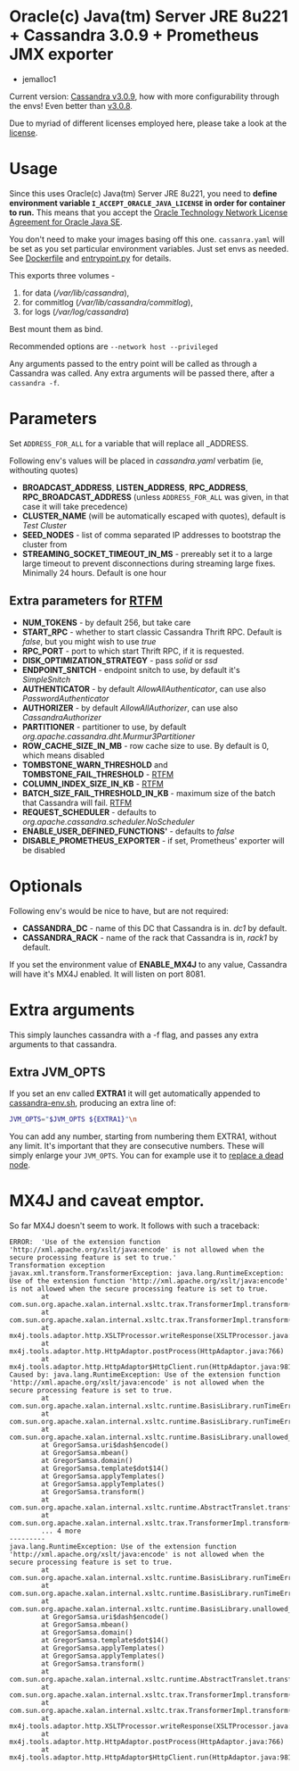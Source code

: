 # Oracle(c) Java(tm) Server JRE 8u221 + Cassandra 3.0.9 + Prometheus JMX exporter
+ jemalloc1
 
Current version: [Cassandra v3.0.9](https://github.com/smok-serwis/cassandra/releases/tag/v3.0.8), how with more configurability through the envs!
Even better than [v3.0.8](https://github.com/smok-serwis/cassandra/releases/tag/v3.0.8).

Due to myriad of different licenses employed here, please take a look at the [license](/LICENSE.md).

# Usage

Since this uses Oracle(c) Java(tm) Server JRE 8u221, you need to **define environment variable `I_ACCEPT_ORACLE_JAVA_LICENSE` in order for container to run.**
This means that you accept the [Oracle Technology Network License Agreement for Oracle Java SE](https://www.oracle.com/downloads/licenses/javase-license1.html).


You don't need to make your images basing off this one.
`cassanra.yaml` will be set as you set particular environment variables.
Just set envs as needed. See [Dockerfile](/Dockerfile) and [entrypoint.py](/entrypoint.py) for details.

This exports three volumes - 
1. for data (_/var/lib/cassandra_),
2. for commitlog (_/var/lib/cassandra/commitlog_),
3. for logs (_/var/log/cassandra_)

Best mount them as bind.

Recommended options are `--network host --privileged`

Any arguments passed to the entry point will be called as through a Cassandra was called. Any extra arguments
will be passed there, after a `cassandra -f`.

# Parameters

Set `ADDRESS_FOR_ALL` for a variable that will replace all _ADDRESS.

Following env's values will be placed in _cassandra.yaml_ verbatim (ie, withouting quotes)
* **BROADCAST_ADDRESS**, **LISTEN_ADDRESS**, **RPC_ADDRESS**, **RPC_BROADCAST_ADDRESS** (unless `ADDRESS_FOR_ALL` was given, in that case it will take precedence)
* **CLUSTER_NAME** (will be automatically escaped with quotes), default is _Test Cluster_
* **SEED_NODES** - list of comma separated IP addresses to bootstrap the cluster from
* **STREAMING_SOCKET_TIMEOUT_IN_MS** - prereably set it to a large large timeout to prevent disconnections during streaming large fixes. Minimally 24 hours. Default is one hour


## Extra parameters for [RTFM](etc/cassandra/cassandra.yaml)

* **NUM_TOKENS** - by default 256, but take care
* **START_RPC** - whether to start classic Cassandra Thrift RPC. Default is _false_, but you might wish to use _true_
* **RPC_PORT** - port to which start Thrift RPC, if it is requested.
* **DISK_OPTIMIZATION_STRATEGY** - pass _solid_ or _ssd_
* **ENDPOINT_SNITCH** - endpoint snitch to use, by default it's _SimpleSnitch_
* **AUTHENTICATOR** - by default _AllowAllAuthenticator_, can use also _PasswordAuthenticator_
* **AUTHORIZER** - by default _AllowAllAuthorizer_, can use also _CassandraAuthorizer_
* **PARTITIONER** - partitioner to use, by default _org.apache.cassandra.dht.Murmur3Partitioner_
* **ROW_CACHE_SIZE_IN_MB** - row cache size to use. By default is 0, which means disabled
* **TOMBSTONE_WARN_THRESHOLD** and **TOMBSTONE_FAIL_THRESHOLD** - [RTFM](etc/cassandra/cassandra.yaml)
* **COLUMN_INDEX_SIZE_IN_KB** - [RTFM](etc/cassandra/cassandra.yaml)
* **BATCH_SIZE_FAIL_THRESHOLD_IN_KB** - maximum size of the batch that Cassandra will fail. [RTFM](etc/cassandra/cassandra.yaml) 
* **REQUEST_SCHEDULER** - defaults to _org.apache.cassandra.scheduler.NoScheduler_
* **ENABLE_USER_DEFINED_FUNCTIONS'** - defaults to _false_
* **DISABLE_PROMETHEUS_EXPORTER** - if set, Prometheus' exporter will be disabled

# Optionals

Following env's would be nice to have, but are not required:

* **CASSANDRA_DC** - name of this DC that Cassandra is in. _dc1_ by default.
* **CASSANDRA_RACK** - name of the rack that Cassandra is in, _rack1_ by default.

If you set the environment value of **ENABLE_MX4J** to any value, Cassandra will have it's MX4J enabled.
It will listen on port 8081.

# Extra arguments
This simply launches cassandra with a -f flag, and passes any extra arguments to that cassandra.

## Extra JVM_OPTS

If you set an env called **EXTRA1** it will get automatically appended to [cassandra-env.sh](/cassandra-env.sh),
producing an extra line of:
```bash
JVM_OPTS="$JVM_OPTS ${EXTRA1}"\n
```
You can add any number, starting from numbering them EXTRA1, without any limit.
It's important that they are consecutive numbers. These will simply enlarge your `JVM_OPTS`. You can for example
use it to [replace a dead node](https://docs.datastax.com/en/archived/cassandra/3.0/cassandra/operations/opsReplaceNode.html).

# MX4J and caveat emptor.

So far MX4J doesn't seem to work. It follows with such a traceback:
```
ERROR:  'Use of the extension function 'http://xml.apache.org/xslt/java:encode' is not allowed when the secure processing feature is set to true.'
Transformation exception
javax.xml.transform.TransformerException: java.lang.RuntimeException: Use of the extension function 'http://xml.apache.org/xslt/java:encode' is not allowed when the secure processing feature is set to true.
        at com.sun.org.apache.xalan.internal.xsltc.trax.TransformerImpl.transform(TransformerImpl.java:737)
        at com.sun.org.apache.xalan.internal.xsltc.trax.TransformerImpl.transform(TransformerImpl.java:343)
        at mx4j.tools.adaptor.http.XSLTProcessor.writeResponse(XSLTProcessor.java:149)
        at mx4j.tools.adaptor.http.HttpAdaptor.postProcess(HttpAdaptor.java:766)
        at mx4j.tools.adaptor.http.HttpAdaptor$HttpClient.run(HttpAdaptor.java:981)
Caused by: java.lang.RuntimeException: Use of the extension function 'http://xml.apache.org/xslt/java:encode' is not allowed when the secure processing feature is set to true.
        at com.sun.org.apache.xalan.internal.xsltc.runtime.BasisLibrary.runTimeError(BasisLibrary.java:1618)
        at com.sun.org.apache.xalan.internal.xsltc.runtime.BasisLibrary.runTimeError(BasisLibrary.java:1622)
        at com.sun.org.apache.xalan.internal.xsltc.runtime.BasisLibrary.unallowed_extension_functionF(BasisLibrary.java:450)
        at GregorSamsa.uri$dash$encode()
        at GregorSamsa.mbean()
        at GregorSamsa.domain()
        at GregorSamsa.template$dot$14()
        at GregorSamsa.applyTemplates()
        at GregorSamsa.applyTemplates()
        at GregorSamsa.transform()
        at com.sun.org.apache.xalan.internal.xsltc.runtime.AbstractTranslet.transform(AbstractTranslet.java:620)
        at com.sun.org.apache.xalan.internal.xsltc.trax.TransformerImpl.transform(TransformerImpl.java:730)
        ... 4 more
---------
java.lang.RuntimeException: Use of the extension function 'http://xml.apache.org/xslt/java:encode' is not allowed when the secure processing feature is set to true.
        at com.sun.org.apache.xalan.internal.xsltc.runtime.BasisLibrary.runTimeError(BasisLibrary.java:1618)
        at com.sun.org.apache.xalan.internal.xsltc.runtime.BasisLibrary.runTimeError(BasisLibrary.java:1622)
        at com.sun.org.apache.xalan.internal.xsltc.runtime.BasisLibrary.unallowed_extension_functionF(BasisLibrary.java:450)
        at GregorSamsa.uri$dash$encode()
        at GregorSamsa.mbean()
        at GregorSamsa.domain()
        at GregorSamsa.template$dot$14()
        at GregorSamsa.applyTemplates()
        at GregorSamsa.applyTemplates()
        at GregorSamsa.transform()
        at com.sun.org.apache.xalan.internal.xsltc.runtime.AbstractTranslet.transform(AbstractTranslet.java:620)
        at com.sun.org.apache.xalan.internal.xsltc.trax.TransformerImpl.transform(TransformerImpl.java:730)
        at com.sun.org.apache.xalan.internal.xsltc.trax.TransformerImpl.transform(TransformerImpl.java:343)
        at mx4j.tools.adaptor.http.XSLTProcessor.writeResponse(XSLTProcessor.java:149)
        at mx4j.tools.adaptor.http.HttpAdaptor.postProcess(HttpAdaptor.java:766)
        at mx4j.tools.adaptor.http.HttpAdaptor$HttpClient.run(HttpAdaptor.java:981)
```